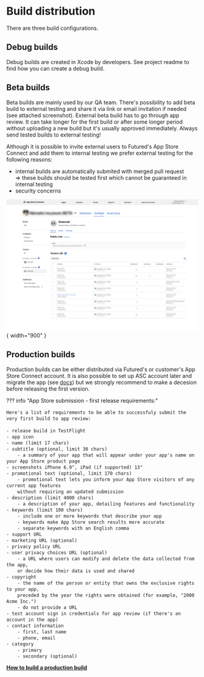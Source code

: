 # Build distribution

There are three build configurations.
    
## Debug builds

Debug builds are created in Xcode by developers. See project readme to find how you can create a debug build.

## Beta builds

Beta builds are mainly used by our QA team. There's possibility to add beta build to external testing and share it via link or email invitation if needed (see attached screenshot). External beta build has to go through app review. It can take longer for the first build or after some longer period without uploading a new build but it's usually approved immediately. Always send tested builds to external testing!

Although it is possible to invite external users to Futured's App Store Connect and add them to internal testing we prefer external testing for the following reasons:

- internal builds are automatically submited with merged pull request => these builds should be tested first which cannot be guaranteed in internal testing
- security concerns

![Step 1](Resources/ios_builds_1.png){ width="900" }

## Production builds

Production builds can be either distributed via Futured's or customer's App Store Connect account. It is also possible to set up ASC account later and migrate the app (see [docs](https://developer.apple.com/help/app-store-connect/transfer-an-app/overview-of-app-transfer/)) but we strongly recommend to make a decesion before releasing the first version.

??? info "App Store submission - first release requirements:"

    Here's a list of requirements to be able to successfuly submit the very first build to app review:

    - release build in TestFlight
    - app icon
    - name (limit 17 chars)
    - subtitle (optional, limit 30 chars)
        - a summary of your app that will appear under your app's name on your App Store product page
    - screenshots iPhone 6.9", iPad (if supported) 13"
    - promotional text (optional, limit 170 chars) 
        - promotional text lets you inform your App Store visitors of any current app features
        without requiring an updated submission
    - description (limit 4000 chars)
        - a description of your app, detailing features and functionality
    - keywords (limit 100 chars)
        - include one or more keywords that describe your app
        - keywords make App Store search results more accurate
        - separate keywords with an English comma
    - support URL
    - marketing URL (optional)
    - privacy policy URL
    - user privacy choices URL (optional)
        - a URL where users can modify and delete the data collected from the app, 
        or decide how their data is used and shared
    - copyright
        - the name of the person or entity that owns the exclusive rights to your app, 
        preceded by the year the rights were obtained (for example, "2008 Acme Inc.")
        - do not provide a URL
    - test account sign in credentials for app review (if there's an account in the app)
    - contact information
        - first, last name
        - phone, email
    - category
        - primary
        - secondary (optional)

[**How to build a production build**](ios_release.md/#source-control-steps-to-release)
